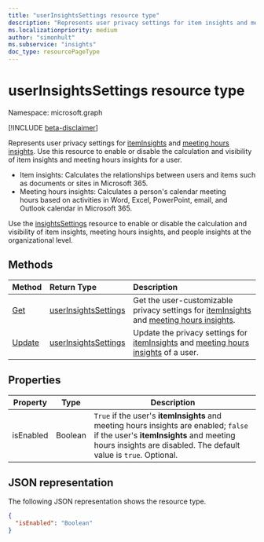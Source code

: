 ```yaml
---
title: "userInsightsSettings resource type"
description: "Represents user privacy settings for item insights and meeting hours insights."
ms.localizationpriority: medium
author: "simonhult"
ms.subservice: "insights"
doc_type: resourcePageType
---
```


# userInsightsSettings resource type

Namespace: microsoft.graph

[!INCLUDE [beta-disclaimer](../../includes/beta-disclaimer.md)]

Represents user privacy settings for [itemInsights](iteminsights.md) and [meeting hours insights](https://support.microsoft.com/office/update-your-meeting-hours-using-the-profile-card-0613d113-d7c1-4faa-bb11-c8ba30a78ef1). Use this resource to enable or disable the calculation and visibility of item insights and meeting hours insights for a user.

- Item insights: Calculates the relationships between users and items such as documents or sites in Microsoft 365.  
- Meeting hours insights: Calculates a person's calendar meeting hours based on activities in Word, Excel, PowerPoint, email, and Outlook calendar in Microsoft 365.

Use the [insightsSettings](insightssettings.md) resource to enable or disable the calculation and visibility of item insights, meeting hours insights, and people insights at the organizational level.

## Methods

| Method                                                 | Return Type                                                   | Description                                                                                        |
|:-------------------------------------------------------|:--------------------------------------------------------------|:---------------------------------------------------------------------------------------------------|
| [Get](../api/userinsightssettings-get.md)       | [userInsightsSettings](userinsightssettings.md) | Get the user-customizable privacy settings for [itemInsights](../resources/iteminsights.md) and [meeting hours insights](https://support.microsoft.com/office/update-your-meeting-hours-using-the-profile-card-0613d113-d7c1-4faa-bb11-c8ba30a78ef1).  |
| [Update](../api/userinsightssettings-update.md) | [userInsightsSettings](userinsightssettings.md) | Update the privacy settings for [itemInsights](../resources/iteminsights.md) and [meeting hours insights](https://support.microsoft.com/office/update-your-meeting-hours-using-the-profile-card-0613d113-d7c1-4faa-bb11-c8ba30a78ef1) of a user. |

## Properties

| Property  | Type     | Description                                                                                                                                                         |
|-----------|----------|---------------------------------------------------------------------------------------------------------------------------------------------------------------------|
| isEnabled | Boolean  | `True` if the user's **itemInsights** and meeting hours insights are enabled; `false` if the user's **itemInsights** and meeting hours insights are disabled. The default value is `true`. Optional.|

## JSON representation

The following JSON representation shows the resource type.

<!-- {
  "blockType": "resource",
  "optionalProperties": [],
  "@odata.type": "microsoft.graph.userInsightsSettings"
}-->

```json
{
  "isEnabled": "Boolean"
}
```
